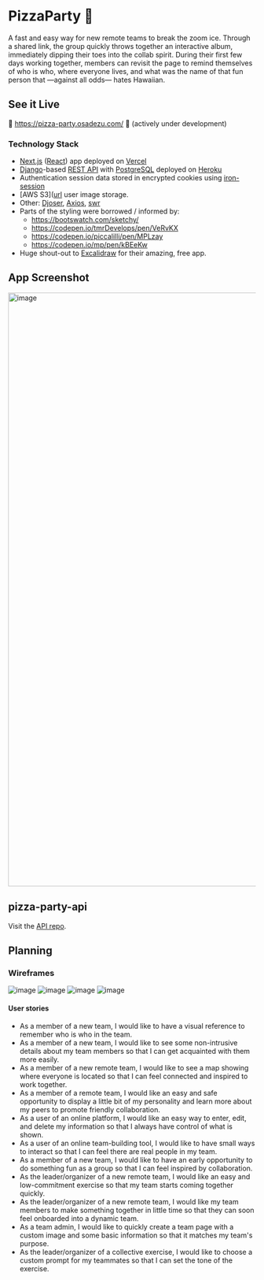 # PizzaParty 🍕

A fast and easy way for new remote teams to break the zoom ice. Through a shared link, the group quickly throws together an interactive album, immediately dipping their toes into the collab spirit. During their first few days working together, members can revisit the page to remind themselves of who is who, where everyone lives, and what was the name of that fun person that —against all odds— hates Hawaiian.

## See it Live 

🚧 https://pizza-party.osadezu.com/ 🚧 (actively under development)

<!-- [![Vercel](https://img.shields.io/github/deployments/osadezu/pizza-party/production?label=vercel&logo=vercel&style=plastic)](https://pizza-party-teams.vercel.app/) -->

### Technology Stack

- [Next.js](https://nextjs.org/) ([React](https://reactjs.org/)) app deployed on [Vercel](https://vercel.com/)
- [Django](https://www.djangoproject.com/)-based [REST API](https://www.django-rest-framework.org/) with [PostgreSQL](https://www.postgresql.org/) deployed on [Heroku](https://www.heroku.com)
- Authentication session data stored in encrypted cookies using [iron-session](https://github.com/vvo/iron-session)
- [AWS S3]([url](https://aws.amazon.com/s3/) user image storage.
- Other: [Djoser](https://github.com/sunscrapers/djoser), [Axios](https://axios-http.com/), [swr](https://swr.vercel.app/)
- Parts of the styling were borrowed / informed by:
  - https://bootswatch.com/sketchy/
  - https://codepen.io/tmrDevelops/pen/VeRvKX
  - https://codepen.io/piccalilli/pen/MPLzay
  - https://codepen.io/mp/pen/kBEeKw
- Huge shout-out to [Excalidraw](https://excalidraw.com/#json=RK85fN9wlf43MLqPG5Nx7,TRVcMeBK_V8_pC90jWjGiQ) for their amazing, free app. 

## App Screenshot

<img width="1206" alt="image" src="https://user-images.githubusercontent.com/24361930/155178316-d1f92adb-c5ec-4bd4-8200-e997a495fe9c.png">

## pizza-party-api

Visit the [API repo](https://github.com/osadezu/pizza-party-api/).

## Planning

### Wireframes

![image](https://user-images.githubusercontent.com/24361930/154749581-d112c163-ccbb-4c63-aa77-10b6d6f60747.png)
![image](https://user-images.githubusercontent.com/24361930/154749598-7d345537-403b-44a9-90b9-ed5cb7fde841.png)
![image](https://user-images.githubusercontent.com/24361930/154749611-485269f0-dd8f-49b6-bb92-cc2c3a2f6b81.png)
![image](https://user-images.githubusercontent.com/24361930/154749623-f3f9a407-a993-4ef6-9641-e52347b58034.png)

#### User stories

- As a member of a new team, I would like to have a visual reference to remember who is who in the team.
- As a member of a new team, I would like to see some non-intrusive details about my team members so that I can get acquainted with them more easily.
- As a member of a new remote team, I would like to see a map showing where everyone is located so that I can feel connected and inspired to work together.
- As a member of a remote team, I would like an easy and safe opportunity to display a little bit of my personality and learn more about my peers to promote friendly collaboration.
- As a user of an online platform, I would like an easy way to enter, edit, and delete my information so that I always have control of what is shown.
- As a user of an online team-building tool, I would like to have small ways to interact so that I can feel there are real people in my team.
- As a member of a new team, I would like to have an early opportunity to do something fun as a group so that I can feel inspired by collaboration.
- As the leader/organizer of a new remote team, I would like an easy and low-commitment exercise so that my team starts coming together quickly.
- As the leader/organizer of a new remote team, I would like my team members to make something together in little time so that they can soon feel onboarded into a dynamic team. 
- As a team admin, I would like to quickly create a team page with a custom image and some basic information so that it matches my team's purpose.
- As the leader/organizer of a collective exercise, I would like to choose a custom prompt for my teammates so that I can set the tone of the exercise.
